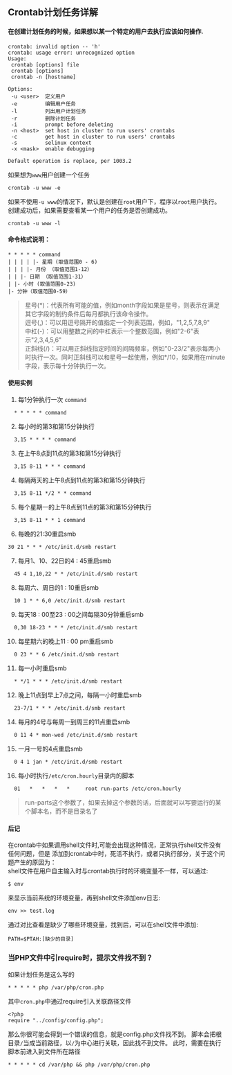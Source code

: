 ## Crontab计划任务详解
#### 在创建计划任务的时候，如果想以某一个特定的用户去执行应该如何操作.
```
crontab: invalid option -- 'h'
crontab: usage error: unrecognized option
Usage:
 crontab [options] file
 crontab [options]
 crontab -n [hostname]

Options:
 -u <user>  定义用户
 -e         编辑用户任务
 -l         列出用户计划任务
 -r         删除计划任务
 -i         prompt before deleting
 -n <host>  set host in cluster to run users' crontabs
 -c         get host in cluster to run users' crontabs
 -s         selinux context
 -x <mask>  enable debugging

Default operation is replace, per 1003.2
```
如果想为`www`用户创建一个任务
```
crontab -u www -e
```
如果不使用`-u www`的情况下，默认是创建在`root`用户下，程序以`root`用户执行。
创建成功后，如果需要查看某一个用户的任务是否创建成功。
```
crontab -u www -l
```
#### 命令格式说明：
```
* * * * * command
| | | | |- 星期 (取值范围0 - 6)
| | | |- 月份 （取值范围1-12）
| | |- 日期 （取值范围1-31）
| |- 小时 (取值范围0-23)
|- 分钟（取值范围0-59）
```
> 星号(\*)：代表所有可能的值，例如month字段如果是星号，则表示在满足其它字段的制约条件后每月都执行该命令操作。  
> 逗号(,)：可以用逗号隔开的值指定一个列表范围，例如，"1,2,5,7,8,9"  
> 中杠(-)：可以用整数之间的中杠表示一个整数范围，例如"2-6"表示"2,3,4,5,6"    
> 正斜线(/)：可以用正斜线指定时间的间隔频率，例如"0-23/2"表示每两小时执行一次。同时正斜线可以和星号一起使用，例如*/10，如果用在minute字段，表示每十分钟执行一次。  

#### 使用实例

1. 每1分钟执行一次 `command`
```
  * * * * * command
```
2. 每小时的第3和第15分钟执行  
```
  3,15 * * * * command
```
3. 在上午8点到11点的第3和第15分钟执行
```
  3,15 8-11 * * * command
```
4. 每隔两天的上午8点到11点的第3和第15分钟执行
```
  3,15 8-11 */2 * * command
```
5. 每个星期一的上午8点到11点的第3和第15分钟执行
```
  3,15 8-11 * * 1 command
```
6. 每晚的21:30重启smb
```
30 21 * * * /etc/init.d/smb restart
```
7. 每月1、10、22日的4 : 45重启smb
```
  45 4 1,10,22 * * /etc/init.d/smb restart
```
8. 每周六、周日的1 : 10重启smb
```
  10 1 * * 6,0 /etc/init.d/smb restart
```
9. 每天18 : 00至23 : 00之间每隔30分钟重启smb
```
  0,30 18-23 * * * /etc/init.d/smb restart
```
10. 每星期六的晚上11 : 00 pm重启smb
```
  0 23 * * 6 /etc/init.d/smb restart
```
11. 每一小时重启smb
```
  * */1 * * * /etc/init.d/smb restart
```
12. 晚上11点到早上7点之间，每隔一小时重启smb
```
  23-7/1 * * * /etc/init.d/smb restart
```
14. 每月的4号与每周一到周三的11点重启smb
```
  0 11 4 * mon-wed /etc/init.d/smb restart
```
15. 一月一号的4点重启smb
```
  0 4 1 jan * /etc/init.d/smb restart
```

16. 每小时执行`/etc/cron.hourly`目录内的脚本
```
  01   *   *   *   *     root run-parts /etc/cron.hourly
```
> run-parts这个参数了，如果去掉这个参数的话，后面就可以写要运行的某个脚本名，而不是目录名了

#### 后记
在crontab中如果调用shell文件时,可能会出现这种情况，正常执行shell文件没有任何问题，但是
添加到crontab中时，死活不执行，或者只执行部分，关于这个问题产生的原因为：  
shell文件在用户自主输入时与crontab执行时的环境变量不一样，可以通过:
```
$ env
```
来显示当前系统的环境变量，再到shell文件添加env日志:
```
env >> test.log
```
通过对比查看是缺少了哪些环境变量，找到后，可以在shell文件中添加:
```
PATH=$PTAH:[缺少的目录]
```

### 当PHP文件中引require时，提示文件找不到？
如果计划任务是这么写的
```
* * * * * php /var/php/cron.php
```
其中`cron.php`中通过require引入关联路径文件
```
<?php
require "../config/config.php";
```
那么你很可能会得到一个错误的信息，就是config.php文件找不到。
脚本会把根目录`/`当成当前路径，以`/`为中心进行关联，因此找不到文件。
此时，需要在执行脚本前进入到文件所在路径
```
* * * * * cd /var/php && php /var/php/cron.php
```
